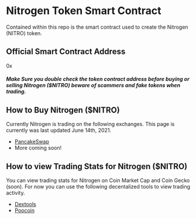# Nitrogen Token Smart Contract

Contained within this repo is the smart contract used to create the Nitrogen (NITRO) token. 


## Official Smart Contract Address
0x

##### Make Sure you double check the token contract address before buying or selling Nitrogen ($NITRO) beware of scammers and fake tokens when trading. 


## How to Buy Nitrogen ($NITRO)
Currently Nitrogen is trading on the following exchanges. This page is currently was last updated June 14th, 2021.
* [PancakeSwap](https://pancakeswap.finance/)
* More coming soon!


## How to view Trading Stats for Nitrogen ($NITRO)
You can view trading stats for Nitrogen on Coin Market Cap and Coin Gecko (soon). For now you can use the following decentalized tools to view trading activity.
* [Dextools](#)
* [Poocoin](#)
